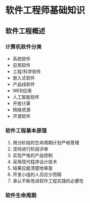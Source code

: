 # 软件工程师基础知识

## 软件工程概述

### 计算机软件分类

* 系统软件
* 应用软件
* 工程/科学软件
* 嵌入式软件
* 产品线软件
* WEB应用
* 人工智能软件
* 开放计算
* 网络资源
* 开源软件

### 软件工程基本原理

1. 用分阶段的生命周期计划严格管理  
2. 坚持进行阶段评审
3. 实现严格的产品控制
4. 采用现代程序设计技术
5. 结果应能清楚地审查
6. 开发小组的人员应少而精
7. 承认不断改进软件工程实践的必要性

### 软件生命周期

